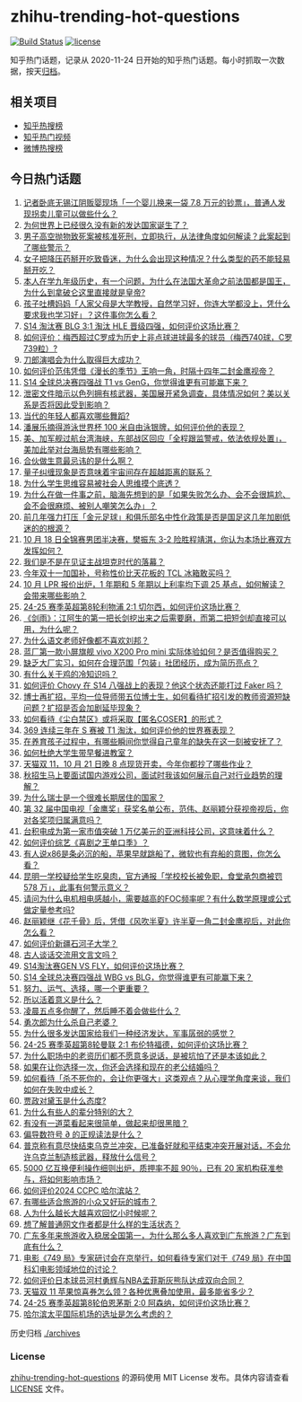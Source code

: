 # zhihu-trending-hot-questions

[![Build Status](https://github.com/justjavac/zhihu-trending-hot-questions/workflows/ci/badge.svg?branch=master)](https://github.com/justjavac/zhihu-trending-hot-questions/actions)
[![license](https://img.shields.io/github/license/justjavac/zhihu-trending-hot-questions)](https://github.com/justjavac/zhihu-trending-hot-questions/blob/master/LICENSE)

知乎热门话题，记录从 2020-11-24
日开始的知乎热门话题。每小时抓取一次数据，按天[归档](./archives)。

## 相关项目

- [知乎热搜榜](https://github.com/justjavac/zhihu-trending-top-search)
- [知乎热门视频](https://github.com/justjavac/zhihu-trending-hot-video)
- [微博热搜榜](https://github.com/justjavac/weibo-trending-hot-search)

## 今日热门话题

<!-- BEGIN -->
<!-- 最后更新时间 Mon Oct 21 2024 14:28:07 GMT+0800 (China Standard Time) -->

1. [记者卧底无锡江阴贩婴现场「一个婴儿换来一袋 7.8 万元的钞票」，普通人发现拐卖儿童可以做些什么？](https://www.zhihu.com/question/1458351548)
1. [为何世界上已经很久没有新的发达国家诞生了？](https://www.zhihu.com/question/922663018)
1. [男子高空抛物致死案被核准死刑，立即执行，从法律角度如何解读？此案起到了哪些警示？](https://www.zhihu.com/question/1552404557)
1. [女子把降压药掰开吃致昏迷，为什么会出现这种情况？什么类型的药不能轻易掰开吃？](https://www.zhihu.com/question/1497941420)
1. [本人在学九年级历史，有一个问题，为什么在法国大革命之前法国都是国王，为什么到拿破仑这里直接就是皇帝?](https://www.zhihu.com/question/1086097199)
1. [孩子吐槽妈妈「人家父母是大学教授，自然学习好，你连大学都没上，凭什么要求我也学习好」？这件事你怎么看？](https://www.zhihu.com/question/1256699545)
1. [S14 淘汰赛 BLG 3:1 淘汰 HLE 晋级四强，如何评价这场比赛？](https://www.zhihu.com/question/1289984189)
1. [如何评价：梅西超过C罗成为历史上非点球进球最多的球员（梅西740球，C罗739粒）?](https://www.zhihu.com/question/1448946886)
1. [刀郎演唱会为什么取得巨大成功？](https://www.zhihu.com/question/782364830)
1. [如何评价范伟凭借《漫长的季节》王响一角，时隔十四年二封金鹰视帝？](https://www.zhihu.com/question/1505813510)
1. [S14 全球总决赛四强战 T1 vs GenG，你觉得谁更有可能赢下来？](https://www.zhihu.com/question/1520055878)
1. [泄密文件暗示以色列拥有核武器，美国展开紧急调查，具体情况如何？美以关系是否将因此受到影响？](https://www.zhihu.com/question/1543405716)
1. [当代的年轻人都喜欢哪些舞蹈?](https://www.zhihu.com/question/1478506617)
1. [潘展乐摘得游泳世界杯 100 米自由泳银牌，如何评价他的表现？](https://www.zhihu.com/question/1398726761)
1. [美、加军舰过航台湾海峡，东部战区回应「全程跟监警戒，依法依规处置」，美加此举对台海局势有哪些影响？](https://www.zhihu.com/question/1543188878)
1. [合伙做生意最忌讳的是什么啊？](https://www.zhihu.com/question/667829574)
1. [量子纠缠现象是否意味着宇宙间存在超越距离的联系？](https://www.zhihu.com/question/1243467336)
1. [为什么学生思维容易被社会人思维摸个底透？](https://www.zhihu.com/question/813824970)
1. [为什么在做一件事之前，脑海先想到的是「如果失败怎么办、会不会很尴尬、会不会很麻烦、被别人嘲笑怎么办」？](https://www.zhihu.com/question/936226915)
1. [前几年强力打压「金元足球」和俱乐部名中性化政策是否是国足这几年加剧低迷的的根源？](https://www.zhihu.com/question/666689930)
1. [10 月 18 日全锦赛男团半决赛，樊振东 3-2 险胜程靖淇，你认为本场比赛双方发挥如何？](https://www.zhihu.com/question/1285583131)
1. [我们是不是在见证主战坦克时代的落幕？](https://www.zhihu.com/question/589622075)
1. [今年双十一加国补，号称性价比天花板的 TCL 冰箱敢买吗？](https://www.zhihu.com/question/1546431573)
1. [10 月 LPR 报价出炉，1 年期和 5 年期以上利率均下调 25 基点，如何解读？会带来哪些影响？](https://www.zhihu.com/question/1547668695)
1. [24-25 赛季英超第8轮利物浦 2:1 切尔西，如何评价这场比赛？](https://www.zhihu.com/question/1512131857)
1. [《剑雨》：江阿生的第一把长剑挖出来之后需要磨，而第二把短剑却直接可以用，为什么呢？](https://www.zhihu.com/question/311140168)
1. [为什么语文老师好像都不喜欢刘邦？](https://www.zhihu.com/question/344016230)
1. [蓝厂第一款小屏旗舰 vivo X200 Pro mini 实际体验如何？是否值得购买？](https://www.zhihu.com/question/1445376305)
1. [缺乏大厂实习，如何在合理范围「包装」社团经历，成为简历亮点？](https://www.zhihu.com/question/668869093)
1. [有什么关于鸡的冷知识吗？](https://www.zhihu.com/question/306750589)
1. [如何评价 Chovy 在 S14 八强战上的表现？他这个状态还能打过 Faker 吗？](https://www.zhihu.com/question/1516671082)
1. [博士再扩招，平均一位导师带五位博士生，如何看待扩招引发的教师资源短缺问题？扩招是否会加剧延毕现象？](https://www.zhihu.com/question/1468920697)
1. [如何看待《尘白禁区》或将采取【匿名COSER】的形式？](https://www.zhihu.com/question/1451071994)
1. [369 连续三年在 S 赛被 T1 淘汰，如何评价他的世界赛表现？](https://www.zhihu.com/question/1409680131)
1. [在养育孩子过程中，有哪些瞬间你觉得自己童年的缺失在这一刻被安抚了？](https://www.zhihu.com/question/1083311576)
1. [如何杜绝大学生带早餐进教室？](https://www.zhihu.com/question/1030457635)
1. [天猫双 11，10 月 21 日晚 8 点现货开卖，今年你都抄了哪些作业？](https://www.zhihu.com/question/1170521848)
1. [秋招生马上要面试国内游戏公司，面试时我该如何展示自己对行业趋势的理解？](https://www.zhihu.com/question/933078203)
1. [为什么瑞士是一个很难长期居住的国家？](https://www.zhihu.com/question/626584475)
1. [第 32 届中国电视「金鹰奖」获奖名单公布，范伟、赵丽颖分获视帝视后，你对各奖项归属满意吗？](https://www.zhihu.com/question/1498291403)
1. [台积电成为第一家市值突破 1 万亿美元的亚洲科技公司，这意味着什么？](https://www.zhihu.com/question/1242528316)
1. [如何评价综艺《喜剧之王单口季》？](https://www.zhihu.com/question/664165104)
1. [有人说x86是条必沉的船，苹果早就跳船了，微软也有弃船的意图，你怎么看？](https://www.zhihu.com/question/1310260646)
1. [昆明一学校疑给学生吃臭肉，官方通报「学校校长被免职，食堂承包商被罚 578 万」，此事有何警示意义？](https://www.zhihu.com/question/1406966978)
1. [请问为什么电机相电感越小，需要越高的FOC频率呢？有什么数学原理或公式做定量参考吗?](https://www.zhihu.com/question/483452818)
1. [赵丽颖继《花千骨》后，凭借《风吹半夏》许半夏一角二封金鹰视后，对此你怎么看？](https://www.zhihu.com/question/1504316072)
1. [如何评价新疆石河子大学？](https://www.zhihu.com/question/22652013)
1. [古人谈话交流用文言文吗？](https://www.zhihu.com/question/35937776)
1. [S14淘汰赛GEN VS FLY，如何评价这场比赛？](https://www.zhihu.com/question/1494747096)
1. [S14 全球总决赛四强战 WBG vs BLG，你觉得谁更有可能赢下来？](https://www.zhihu.com/question/1408268393)
1. [努力、运气、选择，哪一个更重要？](https://www.zhihu.com/question/667491084)
1. [所以活着意义是什么？](https://www.zhihu.com/question/823997382)
1. [凌晨五点多你醒了，然后睡不着会做些什么？](https://www.zhihu.com/question/1223870545)
1. [勇次郎为什么杀自己老婆？](https://www.zhihu.com/question/405434375)
1. [为什么很多发达国家给我们一种经济发达，军事孱弱的感觉？](https://www.zhihu.com/question/1343873304)
1. [24-25 赛季英超第8轮曼联 2:1 布伦特福德，如何评价这场比赛？](https://www.zhihu.com/question/1404644731)
1. [为什么职场中的老资历们都不愿意多说话，是被坑怕了还是本该如此？](https://www.zhihu.com/question/726183855)
1. [如果在让你选择一次，你还会选择和现在的老公结婚吗？](https://www.zhihu.com/question/870094279)
1. [如何看待「杀不死你的，会让你更强大」这类观点？从心理学角度来谈，我们如何在失败中成长？](https://www.zhihu.com/question/790905749)
1. [贾政对黛玉是什么态度?](https://www.zhihu.com/question/611173441)
1. [为什么有些人的辈分特别的大？](https://www.zhihu.com/question/290276190)
1. [有没有一道菜看起来很简单，做起来却很黑暗？](https://www.zhihu.com/question/804216701)
1. [偏导数符号 ∂ 的正规读法是什么？](https://www.zhihu.com/question/22355447)
1. [普京称有意尽快结束乌克兰冲突，已准备好就和平结束冲突开展对话，不会允许乌克兰制造核武器，释放什么信号？](https://www.zhihu.com/question/1346996025)
1. [5000 亿互换便利操作细则出炉，质押率不超 90％，已有 20 家机构获准参与，将如何影响市场？](https://www.zhihu.com/question/1243651155)
1. [如何评价2024 CCPC 哈尔滨站？](https://www.zhihu.com/question/860811960)
1. [有哪些适合旅游的小众又好玩的城市？](https://www.zhihu.com/question/661861197)
1. [人为什么越长大越喜欢回忆小时候呢？](https://www.zhihu.com/question/1203742133)
1. [想了解普通网文作者都是什么样的生活状态？](https://www.zhihu.com/question/648334767)
1. [广东多年来旅游收入稳居全国第一，为什么那么多人喜欢到广东旅游？广东到底有什么？](https://www.zhihu.com/question/668139304)
1. [电影《749 局》专家研讨会在京举行，如何看待专家们对于《749 局》在中国科幻电影领域地位的讨论？](https://www.zhihu.com/question/820194322)
1. [如何评价日本球员河村勇辉与NBA孟菲斯灰熊队达成双向合同？](https://www.zhihu.com/question/1444985084)
1. [天猫双 11 苹果惊喜券怎么领？各种优惠叠加使用，最多能省多少？](https://www.zhihu.com/question/1073064578)
1. [24-25 赛季英超第8轮伯恩茅斯 2:0 阿森纳，如何评价这场比赛？](https://www.zhihu.com/question/1414605930)
1. [哈尔滨太平国际机场的选址是怎么考虑的？](https://www.zhihu.com/question/605660147)

<!-- END -->

历史归档 [./archives](./archives)

### License

[zhihu-trending-hot-questions](https://github.com/justjavac/zhihu-trending-hot-questions)
的源码使用 MIT License 发布。具体内容请查看 [LICENSE](./LICENSE) 文件。
